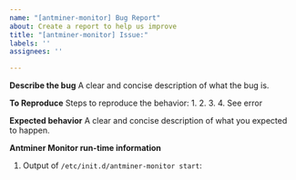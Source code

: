 ```yaml
---
name: "[antminer-monitor] Bug Report"
about: Create a report to help us improve
title: "[antminer-monitor] Issue:"
labels: ''
assignees: ''

---
```


**Describe the bug**
A clear and concise description of what the bug is.

**To Reproduce**
Steps to reproduce the behavior:
1.
2.
3.
4. See error

**Expected behavior**
A clear and concise description of what you expected to happen.

**Antminer Monitor run-time information**

1. Output of ```/etc/init.d/antminer-monitor start```:

   ```sh

   ```
